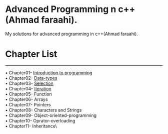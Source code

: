 # Advanced Programming n c++(Ahmad faraahi).

My solutions for advanced programming in c++(Ahmad faraahi).

# Chapter List
_________________________________________________________________

 • Chapter01- [Introduction to programming](https://github.com/ho3ein-zmni/advanced-programming-ahmad-faraahi/tree/main/src/ch01)\
 • Chapter02- [Data-types](https://github.com/ho3ein-zmni/advanced-programming-ahmad-faraahi/tree/main/src/ch02)\
 • Chapter03- [Selection](https://github.com/ho3ein-zmni/advanced-programming-ahmad-faraahi/tree/main/src/ch03)\
 • Chapter04- [Iteration](https://github.com/ho3ein-zmni/advanced-programming-ahmad-faraahi/tree/main/src/ch04)\
 • Chapter05- Function\
 • Chapter06- Arrays\
 • Chapter07- Pointers \
 • Chapter08- Characters and Strings\
 • Chapter09- Object-oriented-programming\
 • Chapter10- Oprator-overloading\
 • Chapter11- Inheritance\


